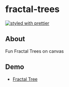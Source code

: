 # fractal-trees  

[![styled with prettier](https://img.shields.io/badge/styled_with-prettier-ff69b4.svg)](https://github.com/prettier/prettier)

## About  

Fun Fractal Trees on canvas  

## Demo  

* [Fractal Tree](https://karthikJagadeesh.github.io/fractal-trees/dist)
